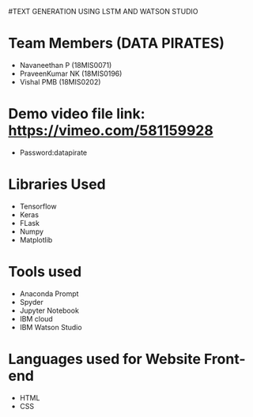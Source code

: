 #TEXT GENERATION USING LSTM AND WATSON STUDIO

#  Team Members (DATA PIRATES)
* Navaneethan P    (18MIS0071)
* PraveenKumar NK  (18MIS0196)
* Vishal PMB       (18MIS0202)

# Demo video file link:  https://vimeo.com/581159928
* Password:datapirate


# Libraries Used
* Tensorflow
* Keras
* FLask
* Numpy
* Matplotlib


# Tools used 
* Anaconda Prompt
* Spyder
* Jupyter Notebook
* IBM cloud
* IBM Watson Studio

# Languages used for Website Front-end
* HTML
* CSS







